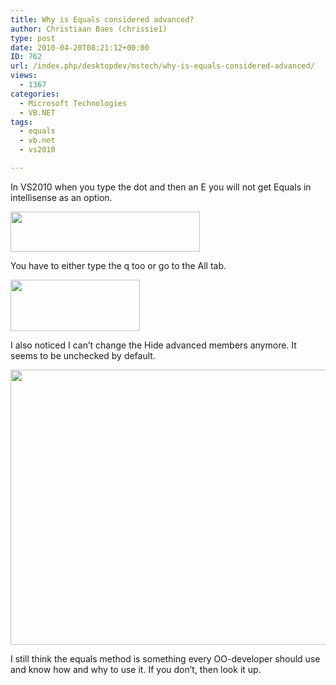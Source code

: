 ```yaml
---
title: Why is Equals considered advanced?
author: Christiaan Baes (chrissie1)
type: post
date: 2010-04-20T08:21:12+00:00
ID: 762
url: /index.php/desktopdev/mstech/why-is-equals-considered-advanced/
views:
  - 1367
categories:
  - Microsoft Technologies
  - VB.NET
tags:
  - equals
  - vb.net
  - vs2010

---
```

In VS2010 when you type the dot and then an E you will not get Equals in intellisense as an option. 

<div class="image_block">
  <img src="https://lessthandot.z19.web.core.windows.net/wp-content/uploads/blogs/DesktopDev/difficultEquals/DifficultEquals1.png" alt="" title="" width="303" height="64" />
</div>

You have to either type the q too or go to the All tab.

<div class="image_block">
  <img src="https://lessthandot.z19.web.core.windows.net/wp-content/uploads/blogs/DesktopDev/difficultEquals/DifficultEquals2.png" alt="" title="" width="207" height="82" />
</div>

I also noticed I can&#8217;t change the Hide advanced members anymore. It seems to be unchecked by default. 

<div class="image_block">
  <img src="https://lessthandot.z19.web.core.windows.net/wp-content/uploads/blogs/DesktopDev/difficultEquals/DifficultEquals3.png" alt="" title="" width="757" height="440" />
</div>

I still think the equals method is something every OO-developer should use and know how and why to use it. If you don&#8217;t, then look it up.